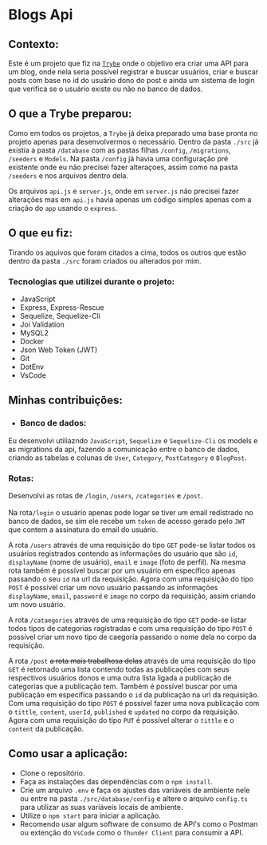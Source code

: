 # Blogs Api

## Contexto:

Este é um projeto que fiz na <a href="https://www.betrybe.com/">```Trybe```</a> onde o  objetivo era criar uma API para um blog, onde nela seria possível registrar e buscar usuários, criar e buscar posts com base no id do usuário dono do post e ainda um sistema de login que verifica se o usuário existe ou não no banco de dados.


## O que a Trybe preparou:

Como em todos os projetos, a ```Trybe``` já deixa preparado uma base pronta no projeto apenas para desenvolvermos o necessário. Dentro da pasta ```./src```
já existia a pasta ```/database``` com as pastas filhas ```/config```, ```/migrations```, ```/seeders``` e ```Models```. Na pasta ```/config``` já havia uma configuração pré existente onde eu não precisei fazer alteraçoes, assim como na pasta ```/seeders``` e nos arquivos dentro dela.

Os arquivos ```api.js``` e ```server.js```, onde em ```server.js``` não precisei fazer alterações mas em ```api.js``` havia apenas um código simples apenas com a criação do ```app``` usando o ```express```.

## O que eu fiz:

Tirando os aquivos que foram citados a cima, todos os outros que estão dentro da pasta ```./src``` foram criados ou alterados por mim.

### Tecnologias que utilizei durante o projeto:
- JavaScript
- Express, Express-Rescue
- Sequelize, Sequelize-Cli
- Joi Validation
- MySQL2
- Docker
- Json Web Token (JWT)
- Git
- DotEnv
- VsCode

## Minhas contribuições:

- ### Banco de dados: <br>
Eu desenvolvi utiliazndo ```JavaScript```,  ```Sequelize``` e ```Sequelize-Cli``` os models e as migrations da api, fazendo a comunicação entre o banco de dados, criando as tabelas e colunas de ```User```, ```Category```, ```PostCategory``` e ```BlogPost```.

### Rotas:<br>
Desenvolvi as rotas de ```/login```, ```/users```, ```/categories``` e ```/post```. <br><br>
Na rota```/login``` o usuário apenas pode logar se tiver um email redistrado no banco de dados, se sim ele recebe um ```token``` de acesso gerado pelo ```JWT``` que contem a assinatura do email do usuário.<br>

A rota ```/users``` através de uma requisição do tipo ```GET``` pode-se listar todos os usuários registrados contendo as informações do usuário que são ```id```, ```displayName``` (nome de usuário), ```email``` e ```image``` (foto de perfil). Na mesma rota também é possível buscar por um usuário em específico apenas passando o seu ```id``` na url da requisição. Agora com uma requisição do tipo ```POST``` é possível criar um novo usuário passando as informações ```displayName```, ```email```, ```password``` e ```image``` no corpo da requisição, assim criando um novo usuário.<br>

A rota ```/cataegories``` através de uma requisição do tipo ```GET``` pode-se listar todos tipos de categorias ragistradas e com uma requisição do tipo  ```POST``` é possível criar um novo tipo de caegoria passando o nome dela no corpo da requisição. <br>

A rota ```/post``` <s>a rota mais trabalhosa delas</s> através de uma requisição do tipo ```GET``` é retornado uma lista contendo todas as publicações com seus respectivos usuários donos e uma outra lista ligada a publicação de categorias que a publicação tem. Também é possível buscar por uma publicação em específica passando o ```id``` da publicação na url da requisição. Com uma requisição do tipo ```POST``` é possível fazer uma nova publicação com o ```tittle```, ```content```, ```userId```, ```published``` e ```updated``` no corpo da requisição. Agora com uma requisição do tipo ```PUT``` é possível alterar o ```tittle``` e o ```content``` da publicação.<br>

## Como usar a aplicação:<br>
- Clone o repositório.
- Faça as instalações das dependências com o ```npm install```.
- Crie um arquivo ```.env``` e faça os ajustes das variáveis de ambiente nele ou entre na pasta ```./src/database/config``` e altere o arquivo ```config.ts``` para utilizar as suas variáveis locais de ambiente.
- Utilize o ```npm start``` para iniciar a aplicação.
- Recomendo usar algum software de consumo de API's como o Postman ou extenção do ```VsCode``` como o ```Thunder Client``` para consumir a API.
